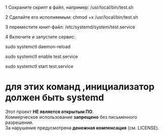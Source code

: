 1 Сохраните скрипт в файл, например: /usr/local/bin/test.sh 

2 Сделайте его исполняемым: chmod +x /usr/local/bin/test.sh

3 переместите юнит-файл: /etc/systemd/system/test.service

4 Включите и запустите сервис: 

sudo systemctl daemon-reload

sudo systemctl enable test.service

sudo systemctl start test.service

# для этих команд ,инициализатор должен быть systemd


Этот проект **НЕ является открытым ПО**.  
Коммерческое использование **запрещено** без письменного разрешения.  
За нарушение предусмотрена **денежная компенсация** (см. LICENSE).
